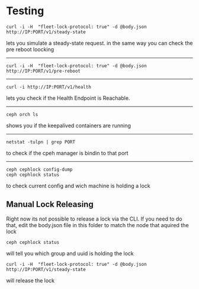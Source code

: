 
# Testing

```shell
curl -i -H  "fleet-lock-protocol: true" -d @body.json http://IP:PORT/v1/steady-state
```
lets you simulate a steady-state request.
in the same way you can check the pre reboot loocking


---
```shell
curl -i -H  "fleet-lock-protocol: true" -d @body.json http://IP:PORT/v1/pre-reboot
```
----------
```shell
curl -i http://IP:PORT/v1/health
```
lets you check if the Health Endpoint is Reachable. 

----------
```shell
ceph orch ls
```
shows you if the keepalived containers are running

----------

```shell
netstat -tulpn | grep PORT
``` 
to check if the cpeh manager is bindin to that port


----------
```shell
ceph cephlock config-dump
ceph cephlock status
```
to check current config and wich machine is holding a lock

## Manual Lock Releasing

Right now its not possible to release a lock via the CLI.
If you need to do that, edit the body.json file in this folder to match the node that aquired the lock
```shell
ceph cephlock status
```
will tell you which group and uuid is holding the lock

```shell
curl -i -H  "fleet-lock-protocol: true" -d @body.json http://IP:PORT/v1/steady-state
```
will release the lock
